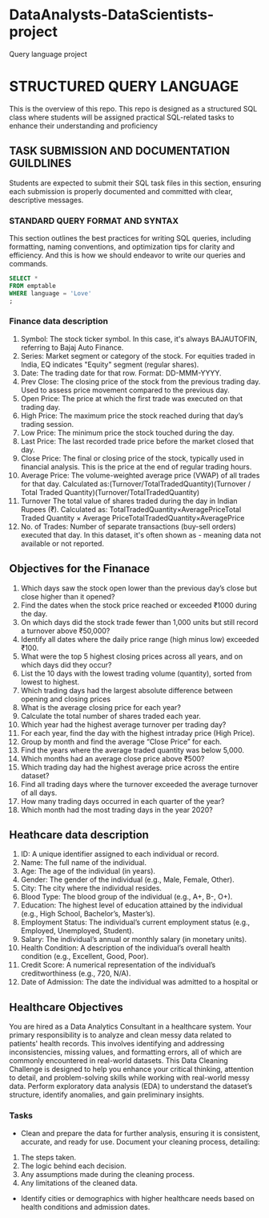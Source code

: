 # DataAnalysts-DataScientists-project
Query language project
# STRUCTURED QUERY LANGUAGE
This is the overview of this repo.
This repo is designed as a structured SQL class where students will be assigned practical SQL-related tasks to enhance their understanding and proficiency

## TASK SUBMISSION AND DOCUMENTATION GUILDLINES
Students are expected to submit their SQL task files in this section, ensuring each submission is properly documented and committed with clear, descriptive messages.

### STANDARD QUERY FORMAT AND SYNTAX
This section outlines the best practices for writing SQL queries, including formatting, naming conventions, and optimization tips for clarity and efficiency.
And this is how we should endeavor to write our queries and commands.

```SQL
SELECT *
FROM emptable
WHERE language = 'Love'
;
```
### Finance data description

1. Symbol:  The stock ticker symbol. In this case, it's always BAJAUTOFIN, referring to Bajaj Auto Finance.
2. Series:  Market segment or category of the stock. For equities traded in India, EQ indicates "Equity" segment (regular shares).
3. Date:    The trading date for that row. Format: DD-MMM-YYYY.
4. Prev Close:  The closing price of the stock from the previous trading day. Used to assess price movement compared to the previous day.
5. Open Price:   The price at which the first trade was executed on that trading day.
6. High Price:         The maximum price the stock reached during that day’s trading session.
7. Low Price:          The minimum price the stock touched during the day.
8. Last Price:        The last recorded trade price before the market closed that day.
9. Close Price:       The final or closing price of the stock, typically used in financial analysis. This is the price at the end of regular trading hours.
10. Average Price:      The volume-weighted average price (VWAP) of all trades for that day. Calculated as:(Turnover/TotalTradedQuantity)(Turnover / Total Traded Quantity)(Turnover/TotalTradedQuantity)
11. Turnover           The total value of shares traded during the day in Indian Rupees (₹). Calculated as: TotalTradedQuantity×AveragePriceTotal Traded Quantity × Average PriceTotalTradedQuantity×AveragePrice
12. No. of Trades:       Number of separate transactions (buy-sell orders) executed that day. In this dataset, it's often shown as - meaning data not available or not reported.

## Objectives for the Finanace
1. Which days saw the stock open lower than the previous day’s close but close higher than it opened?
2. Find the dates when the stock price reached or exceeded ₹1000 during the day.
3. On which days did the stock trade fewer than 1,000 units but still record a turnover above ₹50,000?
4. Identify all dates where the daily price range (high minus low) exceeded ₹100.
5. What were the top 5 highest closing prices across all years, and on which days did they occur?
6. List the 10 days with the lowest trading volume (quantity), sorted from lowest to highest.
7. Which trading days had the largest absolute difference between opening and closing prices
8. What is the average closing price for each year?
9. Calculate the total number of shares traded each year.
10. Which year had the highest average turnover per trading day?
11. For each year, find the day with the highest intraday price (High Price).
12. Group by month and find the average “Close Price” for each.
13. Find the years where the average traded quantity was below 5,000.
14. Which months had an average close price above ₹500?
15. Which trading day had the highest average price across the entire dataset?
16. Find all trading days where the turnover exceeded the average turnover of all days.
17. How many trading days occurred in each quarter of the year?
18. Which month had the most trading days in the year 2020?

## Heathcare data description
1. ID: A unique identifier assigned to each individual or record.
2. Name: The full name of the individual.
3. Age: The age of the individual (in years).
4. Gender: The gender of the individual (e.g., Male, Female, Other).
5. City: The city where the individual resides.
6. Blood Type: The blood group of the individual (e.g., A+, B-, O+).
7. Education: The highest level of education attained by the individual (e.g., High School, Bachelor’s, Master’s).
8. Employment Status: The individual’s current employment status (e.g., Employed, Unemployed, Student).
9. Salary: The individual’s annual or monthly salary (in monetary units).
10. Health Condition: A description of the individual’s overall health condition (e.g., Excellent, Good, Poor).
11. Credit Score: A numerical representation of the individual’s creditworthiness (e.g., 720, N/A).
12. Date of Admission: The date the individual was admitted to a hospital or

## Healthcare Objectives
You are hired as a Data Analytics Consultant in a healthcare system. Your primary responsibility is to analyze and clean messy data related to patients' health records. This involves identifying and addressing inconsistencies, missing values, and formatting errors, all of which are commonly encountered in real-world datasets.
This Data Cleaning Challenge is designed to help you enhance your critical thinking, attention to detail, and problem-solving skills while working with real-world messy data.
Perform exploratory data analysis (EDA) to understand the dataset’s structure, identify anomalies, and gain preliminary insights.
### Tasks
- Clean and prepare the data for further analysis, ensuring it is consistent, accurate, and ready for use.
Document your cleaning process, detailing:
1. The steps taken.
2. The logic behind each decision.
3. Any assumptions made during the cleaning process.
4. Any limitations of the cleaned data.
- Identify cities or demographics with higher healthcare needs based on health conditions and admission dates.

